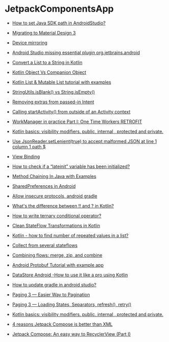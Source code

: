 # JetpackComponentsApp 
<!-- - []() -->
- [How to set Java SDK path in AndroidStudio?](https://stackoverflow.com/questions/19608742/how-to-set-java-sdk-path-in-androidstudio)

- [Migrating to Material Design 3](https://material.io/blog/migrating-material-3)

- [Device mirroring](https://developer.android.com/studio/preview/features#device-mirroring-giraffe)

- [Android Studio missing essential plugin org.jetbrains.android](https://stackoverflow.com/questions/61682609/android-studio-missing-essential-plugin-org-jetbrains-android)

- [Convert a List to a String in Kotlin](https://www.techiedelight.com/convert-list-to-string-kotlin/)

- [Kotlin Object Vs Companion Object](https://medium.com/mindorks/kotlin-object-vs-companion-object-a1907c76a2af)

- [Kotlin List & Mutable List tutorial with examples](https://bezkoder.com/kotlin-list-mutable-list/)

- [StringUtils.isBlank() vs String.isEmpty()](https://stackoverflow.com/questions/23419087/stringutils-isblank-vs-string-isempty)

- [Removing extras from passed-in Intent](https://stackoverflow.com/questions/4520961/removing-extras-from-passed-in-intent)

- [Calling startActivity() from outside of an Activity context](https://stackoverflow.com/questions/3918517/calling-startactivity-from-outside-of-an-activity-context)

- [WorkManager in practice Part I: One Time Workers RETROFIT](https://developer-tutorials.blogspot.com/2019/03/workmanager-in-practice-part-i-one-time.html)

- [Kotlin basics: visibility modifiers. public, internal , protected and private.](https://medium.com/@HugoMatilla/kotlin-basics-visibility-modifiers-public-internal-protected-and-private-c3bf972aee11)

- [Use JsonReader.setLenient(true) to accept malformed JSON at line 1 column 1 path $](https://stackoverflow.com/questions/39918814/use-jsonreader-setlenienttrue-to-accept-malformed-json-at-line-1-column-1-path)

- [View Binding](https://github.com/android/architecture-components-samples)

- [How to check if a “lateinit” variable has been initialized?](https://stackoverflow.com/questions/37618738/how-to-check-if-a-lateinit-variable-has-been-initialized)

- [Method Chaining In Java with Examples](https://www.geeksforgeeks.org/method-chaining-in-java-with-examples/)

- [SharedPreferences in Android](https://heartbeat.fritz.ai/sharedpreferences-in-android-818e3b614b85)

- [Allow insecure protocols, android gradle](https://stackoverflow.com/questions/68585885/allow-insecure-protocols-android-gradle)

- [What's the difference between !! and ? in Kotlin?](https://stackoverflow.com/questions/44536114/whats-the-difference-between-and-in-kotlin)

- [How to write ternary conditional operator?](https://stackoverflow.com/questions/16336500/how-to-write-ternary-conditional-operator)

- [Clean StateFlow Transformations in Kotlin](https://proandroiddev.com/clean-stateflow-transformations-in-kotlin-608f4c7de5ab)

- [Kotlin - how to find number of repeated values in a list?](https://stackoverflow.com/questions/47200440/kotlin-how-to-find-number-of-repeated-values-in-a-list)

- [Collect from several stateflows](https://stackoverflow.com/questions/67799859/collect-from-several-stateflows)

- [Combining flows: merge, zip, and combine](https://kt.academy/article/cc-flow-combine)

- [Android Protobuf Tutorial with example app](https://medium.com/mobile-app-development-publication/simple-android-protobuf-tutorial-with-actual-code-bfb581299f47#:~:text=The%20PROTO%20file%20is%20then,be%20used%20in%20your%20code.)

- [DataStore Android -How to use it like a pro using Kotlin
](https://medium.com/@vgoyal_1/datastore-android-how-to-use-it-like-a-pro-using-kotlin-2c2440683d78)

- [How to update gradle in android studio?](https://stackoverflow.com/questions/17727645/how-to-update-gradle-in-android-studio#:~:text=AGP%20(Android%20Gradle%20Plugin)%20Upgrade%20Assistant)

- [Paging 3 — Easier Way to Pagination](https://proandroiddev.com/paging-3-easier-way-to-pagination-part-1-584cad1f4f61)

- [Paging 3 — Loading States, Separators, refresh(), retry()](https://proandroiddev.com/paging-3-loading-states-separators-refresh-retry-5b4c8fca936c)

- [Kotlin basics: visibility modifiers. public, internal , protected and private.](https://medium.com/@HugoMatilla/kotlin-basics-visibility-modifiers-public-internal-protected-and-private-c3bf972aee11#:~:text=internal%20is%20an%20alternative%20to,are%20visible%20inside%20a%20module.&text=internal%20provides%20real%20encapsulation%20for,private%20encapsulation%20could%20be%20broken.)

- [4 reasons Jetpack Compose is better than XML](https://medium.com/@cybercoder.naj/4-reasons-jetpack-compose-is-better-than-xml-ac0efd12db28)

- [Jetpack Compose: An easy way to RecyclerView (Part I)](https://www.waseefakhtar.com/android/recyclerview-in-jetpack-compose/)
<!-- - []() -->
